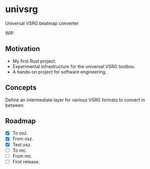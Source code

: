# univsrg

Universal VSRG beatmap converter

WIP

## Motivation

- My first Rust project.
- Experimental infrastructure for the universal VSRG toolbox.
- A hands-on project for software engineering.

## Concepts

Define an intermediate layer for various VSRG formats to convert in between.

## Roadmap

- [x] To osz.
- [x] From osz.
- [x] Test osz.
- [ ] To mc.
- [ ] From mc.
- [ ] First release.
